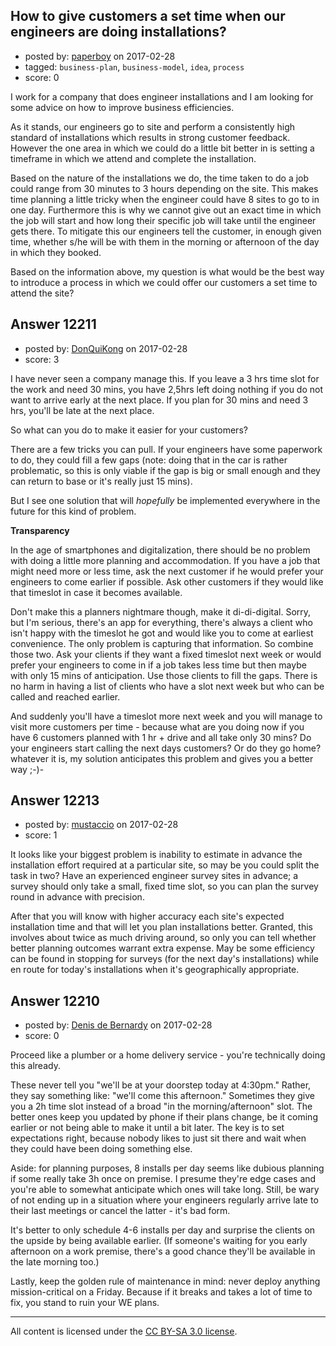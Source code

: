 ## How to give customers a set time when our engineers are doing installations?

- posted by: [paperboy](https://stackexchange.com/users/10350949/paperboy) on 2017-02-28
- tagged: `business-plan`, `business-model`, `idea`, `process`
- score: 0

<p>I work for a company that does engineer installations and I am looking for some advice on how to improve business efficiencies. </p>

<p>As it stands, our engineers go to site and perform a consistently high standard of installations which results in strong customer feedback. However the one area in which we could do a little bit better in is setting a timeframe in which we attend and complete the installation.  </p>

<p>Based on the nature of the installations we do, the time taken to do a job could range from 30 minutes to 3 hours depending on the site. This makes time planning a little tricky when the engineer could have 8 sites to go to in one day. Furthermore this is why we cannot give out an exact time in which the job will start and how long their specific job will take until the engineer gets there. To mitigate this our engineers tell the customer, in enough given time, whether s/he will be with them in the morning or afternoon of the day in which they booked. </p>

<p>Based on the information above, my question is what would be the best way to introduce a process in which we could offer our customers a set time to attend the site?</p>



## Answer 12211

- posted by: [DonQuiKong](https://stackexchange.com/users/9739821/donquikong) on 2017-02-28
- score: 3

<p>I have never seen a company manage this. If you leave a 3 hrs time slot for the work and need 30 mins, you have 2,5hrs left doing nothing if you do not want to arrive early at the next place. If you plan for 30 mins and need 3 hrs, you'll be late at the next place.</p>

<p>So what can you do to make it easier for your customers? </p>

<p>There are a few tricks you can pull. If your engineers have some paperwork to do, they could fill a few gaps (note: doing that in the car is rather problematic, so this is only viable if the gap is big or small enough and they can return to base or it's really just 15 mins). </p>

<p>But I see one solution that will <em>hopefully</em> be implemented everywhere in the future for this kind of problem. </p>

<p><strong>Transparency</strong></p>

<p>In the age of smartphones and digitalization, there should be no problem with doing a little more planning and accommodation. If you have a job that might need more or less time, ask the next customer if he would prefer your engineers to come earlier if possible. Ask other customers if they would like that timeslot in case it becomes available. </p>

<p>Don't make this a planners nightmare though, make it di-di-digital. Sorry, but I'm serious, there's an app for everything, there's always a client who isn't happy with the timeslot he got and would like you to come at earliest convenience. The only problem is capturing that information. So combine those two. Ask your clients if they want a fixed timeslot next week or would prefer your engineers to come in if a job takes less time but then maybe with only 15 mins of anticipation. Use those clients to fill the gaps. There is no harm in having a list of clients who have a slot next week but who can be called and reached earlier. </p>

<p>And suddenly you'll have a timeslot more next week and you will manage to visit more customers per time - because what are you doing now if you have 6 customers planned with 1 hr + drive and all take only 30 mins? Do your engineers start calling the next days customers? Or do they go home? whatever it is, my solution anticipates this problem and gives you a better way ;-)-</p>



## Answer 12213

- posted by: [mustaccio](https://stackexchange.com/users/1270839/mustaccio) on 2017-02-28
- score: 1

<p>It looks like your biggest problem is inability to estimate in advance the installation effort required at a particular site, so may be you could split the task in two? Have an experienced engineer survey sites in advance; a survey should only take a small, fixed time slot, so you can plan the survey round in advance with precision. </p>

<p>After that you will know with higher accuracy each site's expected installation time and that will let you plan installations better. Granted, this involves about twice as much driving around, so only you can tell whether better planning outcomes warrant extra expense. May be some efficiency can be found in stopping for surveys (for the next day's installations) while en route for today's installations when it's geographically appropriate. </p>



## Answer 12210

- posted by: [Denis de Bernardy](https://stackexchange.com/users/182468/denis-de-bernardy) on 2017-02-28
- score: 0

<p>Proceed like a plumber or a home delivery service - you're technically doing this already.</p>

<p>These never tell you "we'll be at your doorstep today at 4:30pm." Rather, they say something like: "we'll come this afternoon." Sometimes they give you a 2h time slot instead of a broad "in the morning/afternoon" slot. The better ones keep you updated by phone if their plans change, be it coming earlier or not being able to make it until a bit later. The key is to set expectations right, because nobody likes to just sit there and wait when they could have been doing something else.</p>

<p>Aside: for planning purposes, 8 installs per day seems like dubious planning if some really take 3h once on premise. I presume they're edge cases and you're able to somewhat anticipate which ones will take long. Still, be wary of not ending up in a situation where your engineers regularly arrive late to their last meetings or cancel the latter - it's bad form.</p>

<p>It's better to only schedule 4-6 installs per day and surprise the clients on the upside by being available earlier. (If someone's waiting for you early afternoon on a work premise, there's a good chance they'll be available in the late morning too.)</p>

<p>Lastly, keep the golden rule of maintenance in mind: never deploy anything mission-critical on a Friday. Because if it breaks and takes a lot of time to fix, you stand to ruin your WE plans.</p>




---

All content is licensed under the [CC BY-SA 3.0 license](https://creativecommons.org/licenses/by-sa/3.0/).
